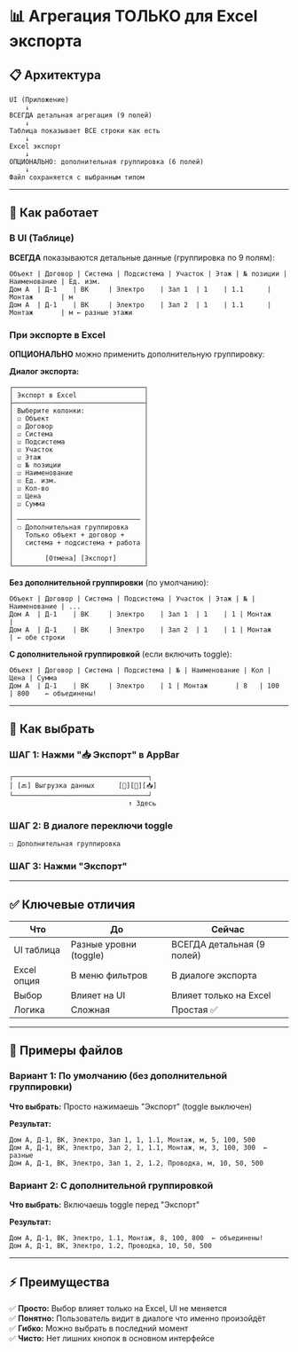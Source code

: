 # 📊 Агрегация ТОЛЬКО для Excel экспорта

## 📋 Архитектура

```
UI (Приложение)
    ↓
ВСЕГДА детальная агрегация (9 полей)
    ↓
Таблица показывает ВСЕ строки как есть
    ↓
Excel экспорт
    ↓
ОПЦИОНАЛЬНО: дополнительная группировка (6 полей)
    ↓
Файл сохраняется с выбранным типом
```

---

## 🎯 Как работает

### В UI (Таблице)
**ВСЕГДА** показываются детальные данные (группировка по 9 полям):
```
Объект | Договор | Система | Подсистема | Участок | Этаж | № позиции | Наименование | Ед. изм.
Дом А  | Д-1    | ВК     | Электро    | Зал 1  | 1    | 1.1      | Монтаж       | м
Дом А  | Д-1    | ВК     | Электро    | Зал 2  | 1    | 1.1      | Монтаж       | м ← разные этажи
```

### При экспорте в Excel
**ОПЦИОНАЛЬНО** можно применить дополнительную группировку:

**Диалог экспорта:**
```
┌─────────────────────────────────┐
│ Экспорт в Excel                 │
├─────────────────────────────────┤
│ Выберите колонки:               │
│ ☑ Объект                        │
│ ☑ Договор                       │
│ ☑ Система                       │
│ ☑ Подсистема                    │
│ ☑ Участок                       │
│ ☑ Этаж                          │
│ ☑ № позиции                     │
│ ☑ Наименование                  │
│ ☑ Ед. изм.                      │
│ ☑ Кол-во                        │
│ ☑ Цена                          │
│ ☑ Сумма                         │
│                                 │
│ ─────────────────────────────── │
│ ☐ Дополнительная группировка    │
│   Только объект + договор +     │
│   система + подсистема + работа │
│                                 │
│        [Отмена] [Экспорт]       │
└─────────────────────────────────┘
```

**Без дополнительной группировки** (по умолчанию):
```
Объект | Договор | Система | Подсистема | Участок | Этаж | № | Наименование | ...
Дом А  | Д-1    | ВК     | Электро    | Зал 1  | 1    | 1 | Монтаж       |
Дом А  | Д-1    | ВК     | Электро    | Зал 2  | 1    | 1 | Монтаж       | ← обе строки
```

**С дополнительной группировкой** (если включить toggle):
```
Объект | Договор | Система | Подсистема | № | Наименование | Кол | Цена | Сумма
Дом А  | Д-1    | ВК     | Электро    | 1 | Монтаж       | 8   | 100  | 800    ← объединены!
```

---

## 🔧 Как выбрать

### ШАГ 1: Нажми "📥 Экспорт" в AppBar
```
┌──────────────────────────────────┐
│ [🔙] Выгрузка данных      [📅][🔧][📥]
└──────────────────────────────────┘
                              ↑ Здесь
```

### ШАГ 2: В диалоге переключи toggle
```
☐ Дополнительная группировка
```

### ШАГ 3: Нажми "Экспорт"

---

## ✅ Ключевые отличия

| Что | До | Сейчас |
|-----|-----|--------|
| UI таблица | Разные уровни (toggle) | ВСЕГДА детальная (9 полей) |
| Excel опция | В меню фильтров | В диалоге экспорта |
| Выбор | Влияет на UI | Влияет только на Excel |
| Логика | Сложная | Простая ✅ |

---

## 💾 Примеры файлов

### Вариант 1: По умолчанию (без дополнительной группировки)
**Что выбрать:** Просто нажимаешь "Экспорт" (toggle выключен)

**Результат:**
```
Дом А, Д-1, ВК, Электро, Зал 1, 1, 1.1, Монтаж, м, 5, 100, 500
Дом А, Д-1, ВК, Электро, Зал 2, 1, 1.1, Монтаж, м, 3, 100, 300  ← разные
Дом А, Д-1, ВК, Электро, Зал 1, 2, 1.2, Проводка, м, 10, 50, 500
```

### Вариант 2: С дополнительной группировкой
**Что выбрать:** Включаешь toggle перед "Экспорт"

**Результат:**
```
Дом А, Д-1, ВК, Электро, 1.1, Монтаж, 8, 100, 800  ← объединены!
Дом А, Д-1, ВК, Электро, 1.2, Проводка, 10, 50, 500
```

---

## ⚡ Преимущества

✅ **Просто:** Выбор влияет только на Excel, UI не меняется  
✅ **Понятно:** Пользователь видит в диалоге что именно произойдёт  
✅ **Гибко:** Можно выбрать в последний момент  
✅ **Чисто:** Нет лишних кнопок в основном интерфейсе  

